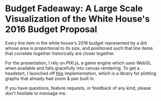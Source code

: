 # Budget Fadeaway: A Large Scale Visualization of the White House's 2016 Budget Proposal

Every line item in the white house's 2016 budget represented by a dot whose area is proportional to its size, and positioned such that line items that correlate together historically are closer together.

For the presentation, I rely on PIXI.js, a game engine which uses WebGL when available and fails gracefully into canvas rendering. To get a headstart, I launched off [this](https://github.com/anvaka/ngraph) implementation, which is a library for plotting graphs that already had zoom & pan built in.

If you have questions, feature requests, or feedback of any kind, please don't hesitate to message me.